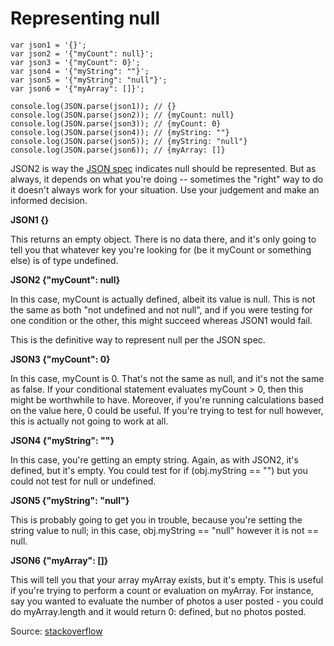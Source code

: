 # Representing null

```
var json1 = '{}';
var json2 = '{"myCount": null}';
var json3 = '{"myCount": 0}';
var json4 = '{"myString": ""}';
var json5 = '{"myString": "null"}';
var json6 = '{"myArray": []}';

console.log(JSON.parse(json1)); // {}
console.log(JSON.parse(json2)); // {myCount: null}
console.log(JSON.parse(json3)); // {myCount: 0}
console.log(JSON.parse(json4)); // {myString: ""}
console.log(JSON.parse(json5)); // {myString: "null"}
console.log(JSON.parse(json6)); // {myArray: []}
```

JSON2 is way the [JSON spec](http://www.json.org/) indicates null should be represented. But as always, it depends on what you're doing -- sometimes the "right" way to do it doesn't always work for your situation. Use your judgement and make an informed decision.

**JSON1 {}**

This returns an empty object. There is no data there, and it's only going to tell you that whatever key you're looking for (be it myCount or something else) is of type undefined.

**JSON2 {"myCount": null}**

In this case, myCount is actually defined, albeit its value is null. This is not the same as both "not undefined and not null", and if you were testing for one condition or the other, this might succeed whereas JSON1 would fail.

This is the definitive way to represent null per the JSON spec.

**JSON3 {"myCount": 0}**

In this case, myCount is 0. That's not the same as null, and it's not the same as false. If your conditional statement evaluates myCount > 0, then this might be worthwhile to have. Moreover, if you're running calculations based on the value here, 0 could be useful. If you're trying to test for null however, this is actually not going to work at all.

**JSON4 {"myString": ""}**

In this case, you're getting an empty string. Again, as with JSON2, it's defined, but it's empty. You could test for if (obj.myString == "") but you could not test for null or undefined.

**JSON5 {"myString": "null"}**

This is probably going to get you in trouble, because you're setting the string value to null; in this case,  obj.myString == "null" however it is not == null.

**JSON6 {"myArray": []}**

This will tell you that your array myArray exists, but it's empty. This is useful if you're trying to perform a count or evaluation on myArray. For instance, say you wanted to evaluate the number of photos a user posted - you could do myArray.length and it would return 0: defined, but no photos posted.

Source: [stackoverflow]( https://stackoverflow.com/questions/21120999/representing-null-in-json)
